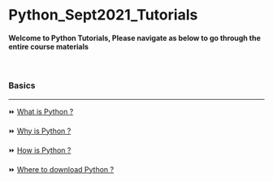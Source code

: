 # Python_Sept2021_Tutorials

#### Welcome to Python Tutorials, Please navigate as below to go through the entire course materials

&nbsp;

### Basics

---

:fast_forward: [What is Python ?](/Basics/what_is.md)

:fast_forward: [Why is Python ?](/Basics/why_is.md)

:fast_forward: [How is Python ?](/Basics/how_is.md)

:fast_forward: [Where to download Python ?](/Basics/where_to.md)

